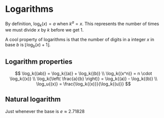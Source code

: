 # Logarithms
By definition, $\log_k{(x)} = a$ when $k^a = x$. This represents the number of times we must divide $x$ by $k$ before we get 1. 

A cool property of logarithms is that the number of digits in a integer $x$ in base $b$ is $\lfloor \log_b{(x)} + 1 \rfloor$. 

## Logarithm properties
$$
\log_k{(ab)} = \log_k{(a)} + \log_k{(b)} \\
\log_k{(x^n)} = n \cdot \log_k{(x)} \\
\log_k{\left( \frac{a}{b} \right)} = \log_k{(a)} - \log_k{(b)} \\
\log_u{(x)} = \frac{\log_k{(x)}}{\log_k{(u)}}
$$

## Natural logarithm
Just whenever the base is $e \approx 2.71828$